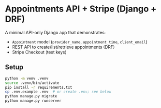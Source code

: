# Appointments API + Stripe (Django + DRF)

A minimal API-only Django app that demonstrates:
- `Appointment` model (`provider_name`, `appointment_time`, `client_email`)
- REST API to create/list/retrieve appointments (DRF)
- Stripe Checkout (test keys)

## Setup
```bash
python -m venv .venv
source .venv/bin/activate
pip install -r requirements.txt
cp .env.example .env  # or create .env; see below
python manage.py migrate
python manage.py runserver
```